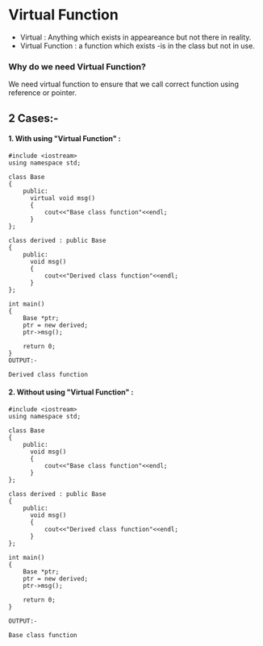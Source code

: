 # Virtual Function

- Virtual : Anything which exists in appeareance but not there in reality.
- Virtual Function : a function which exists -is in the class but not in use.

### Why do we need Virtual Function?

We need virtual function to ensure that we call correct function using reference or pointer.

## 2 Cases:-

#### 1. With using "Virtual Function" :

```
#include <iostream>
using namespace std;

class Base
{
    public:
      virtual void msg()
      {
          cout<<"Base class function"<<endl;
      }
};

class derived : public Base
{
    public:
      void msg()
      {
          cout<<"Derived class function"<<endl;
      }  
};

int main()
{
    Base *ptr;
    ptr = new derived;
    ptr->msg();
    
    return 0;
}
OUTPUT:-

Derived class function
```

#### 2. Without using "Virtual Function" : 

```
#include <iostream>
using namespace std;

class Base
{
    public:
      void msg()
      {
          cout<<"Base class function"<<endl;
      }
};

class derived : public Base
{
    public:
      void msg()
      {
          cout<<"Derived class function"<<endl;
      }  
};

int main()
{
    Base *ptr;
    ptr = new derived;
    ptr->msg();
    
    return 0;
}

OUTPUT:-

Base class function
```

